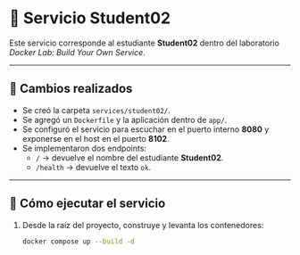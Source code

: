 # 🐳 Servicio Student02

Este servicio corresponde al estudiante **Student02** dentro del laboratorio *Docker Lab: Build Your Own Service*.  

---

## 🔧 Cambios realizados
- Se creó la carpeta `services/student02/`.  
- Se agregó un `Dockerfile` y la aplicación dentro de `app/`.  
- Se configuró el servicio para escuchar en el puerto interno **8080** y exponerse en el host en el puerto **8102**.  
- Se implementaron dos endpoints:  
  - `/` → devuelve el nombre del estudiante **Student02**.  
  - `/health` → devuelve el texto `ok`.  

---

## 🚀 Cómo ejecutar el servicio

1. Desde la raíz del proyecto, construye y levanta los contenedores:  
   ```bash
   docker compose up --build -d
